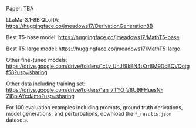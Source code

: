 Paper: TBA

LLaMa-3.1-8B QLoRA: https://huggingface.co/jmeadows17/DerivationGeneration8B

Best T5-base model: https://huggingface.co/jmeadows17/MathT5-base

Best T5-large model: https://huggingface.co/jmeadows17/MathT5-large

Other fine-tuned models: https://drive.google.com/drive/folders/1cLy_UhJf9kEN4tKrr8M9DcBQVQotgf58?usp=sharing

Other data including training set: https://drive.google.com/drive/folders/1an_7TYO_V8U9lFHuesN-ZIBplAYcdJmo?usp=sharing

For 100 evaluation examples including prompts, ground truth derivations, model generations, and perturbations, download the ```*_results.json``` datasets.
